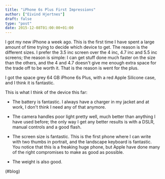 ```yaml
---
title: "iPhone 6s Plus First Impressions"
author: ["Eivind Hjertnes"]
draft: false
type: "post"
date: 2015-12-08T01:00:00+01:00
---
```


I got my new iPhone a week ago. This is the first time I have spent a
large amount of time trying to decide which device to get. The reason is
the different sizes. I prefer the 3.5 inc screen over the 4 inc, 4.7 inc
and 5.5 inc screens; the reason is simple: I can get stuff done much
faster on the size than the others, and the 4 and 4.7 doesn't give me
enough extra space for the trade off to be worth it. That is the reason
is went for the plus.

I got the space grey 64 GB iPhone 6s Plus, with a red Apple Silicone
case, and I think it is fantastic.

This is what I think of the device this far:

-   The battery is fantastic. I always have a charger in my jacket and at
    work, I don't think I need any of that anymore.

-   The camera handles poor light pretty well, much better than anything I
    have used before; the only way I get any better results is with a
    DSLR, manual controls and a good flash.

-   The screen size is fantastic. This is the first phone where I can
    write with two thumbs in portrait, and the landscape keyboard is
    fantastic. You notice that this is a freaking huge phone, but Apple
    have done many of the right compromises to make as good as possible.

-   The weight is also good.

(#blog)
